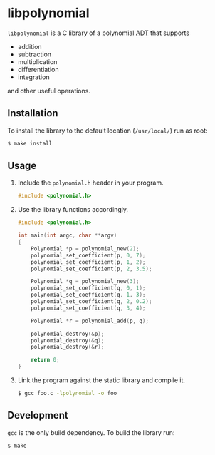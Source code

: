 # libpolynomial

`libpolynomial` is a C library of a polynomial [ADT](https://en.wikipedia.org/wiki/Abstract_data_type) that supports

- addition
- subtraction
- multiplication
- differentiation
- integration

and other useful operations.

## Installation

To install the library to the default location (`/usr/local/`) run as root:

```bash
$ make install
```

## Usage

1. Include the `polynomial.h` header in your program.

    ```c
    #include <polynomial.h>
    ```
    
2. Use the library functions accordingly.

    ```c
    #include <polynomial.h>
    
    int main(int argc, char **argv)
    {
        Polynomial *p = polynomial_new(2);
        polynomial_set_coefficient(p, 0, 7);
        polynomial_set_coefficient(p, 1, 2);
        polynomial_set_coefficient(p, 2, 3.5);
    
        Polynomial *q = polynomial_new(3);
        polynomial_set_coefficient(q, 0, 1);
        polynomial_set_coefficient(q, 1, 3);
        polynomial_set_coefficient(q, 2, 0.2);
        polynomial_set_coefficient(q, 3, 4);
    
        Polynomial *r = polynomial_add(p, q);
    
        polynomial_destroy(&p);
        polynomial_destroy(&q);
        polynomial_destroy(&r);
    
        return 0;
    }
    ```

3. Link the program against the static library and compile it.

    ```bash
    $ gcc foo.c -lpolynomial -o foo
    ```

## Development

`gcc` is the only build dependency. To build the library run:

```bash
$ make
```
